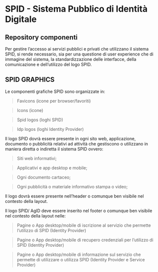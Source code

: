 # SPID - Sistema Pubblico di Identità Digitale
## Repository componenti

Per gestire l’accesso ai servizi pubblici e privati che utilizzano il sistema SPID, si rende necessario, sia per una questione di user experience che di immagine del sistema, la standardizzazione delle interfacce, della comunicazione e dell’utilizzo del logo SPID.

## SPID GRAPHICS
Le componenti grafiche SPID sono organizzate in:
> Favicons (icone per browser/favoriti)

> Icons (icone)

> Spid logos (loghi SPID)

> Idp logos (loghi Identity Provider)

Il logo SPID dovrà essere presente in ogni sito web, applicazione, documento o pubblicità relativi ad attività che gestiscono o utilizzano in maniera diretta o indiretta il sistema SPID ovvero:

> Siti web informativi;

> Applicativi e app desktop e mobile;

> Ogni documento cartaceo;

> Ogni pubblicità o materiale informativo stampa o video;

Il logo dovrà essere presente nell’header o comunque ben visibile nel contesto della layout.

Il logo SPID/ AgID deve essere inserito nel footer o comunque ben visibile nel contesto della layout nelle:

> Pagine o App desktop/mobile di iscrizione al servizio che permette l’utilizzo di SPID (Identity Provider)

> Pagine o App desktop/mobile di recupero credenziali per l’utilizzo di SPID (Identity Provider)

> Pagine o App desktop/mobile di informazione sul servizio che permette di utilizzare o utilizza SPID (Identity Provider e Service Provider)
